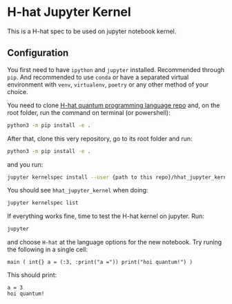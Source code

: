 # H-hat Jupyter Kernel

This is a H-hat spec to be used on jupyter notebook kernel.

## Configuration

You first need to have `ipython` and `jupyter` installed. Recommended through `pip`. And recommended to use `conda` or have a separated virtual environment with `venv`, `virtualenv`, `poetry` or any other method of your choice.

You need to clone [H-hat quantum programming language repo](https://github.com/hhat-lang/hhat_lang) and, on the root folder, run the command on terminal (or powershell):
```bash
python3 -m pip install -e .
```

After that, clone this very repository, go to its root folder and run:
```bash
python3 -m pip install -e .
```

and you run:
```bash
jupyter kernelspec install --user {path to this repo}/hhat_jupyter_kernel/
```

You should see `hhat_jupyter_kernel` when doing:
```bash
jupyter kernelspec list
```

If everything works fine, time to test the H-hat kernel on jupyter. Run:
```bash
jupyter
```

and choose `H-hat` at the language options for the new notebook. Try runing the following in a single cell:

```
main ( int{} a = (:3, :print("a =")) print("hoi quantum!") )
```

This should print:
```
a = 3
hoi quantum!
```



